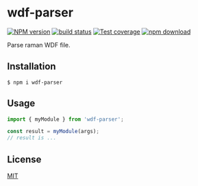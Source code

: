 # wdf-parser

[![NPM version][npm-image]][npm-url]
[![build status][ci-image]][ci-url]
[![Test coverage][codecov-image]][codecov-url]
[![npm download][download-image]][download-url]

Parse raman WDF file.

## Installation

`$ npm i wdf-parser`

## Usage

```js
import { myModule } from 'wdf-parser';

const result = myModule(args);
// result is ...
```

## License

[MIT](./LICENSE)

[npm-image]: https://img.shields.io/npm/v/wdf-parser.svg
[npm-url]: https://www.npmjs.com/package/wdf-parser
[ci-image]: https://github.com/cheminfo/wdf-parser/workflows/Node.js%20CI/badge.svg?branch=main
[ci-url]: https://github.com/cheminfo/wdf-parser/actions?query=workflow%3A%22Node.js+CI%22
[codecov-image]: https://img.shields.io/codecov/c/github/cheminfo/wdf-parser.svg
[codecov-url]: https://codecov.io/gh/cheminfo/wdf-parser
[download-image]: https://img.shields.io/npm/dm/wdf-parser.svg
[download-url]: https://www.npmjs.com/package/wdf-parser
